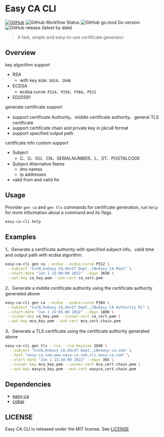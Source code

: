 # Easy CA CLI

[![GitHub](https://img.shields.io/github/license/c3b2a7/easy-ca-cli)](https://github.com/c3b2a7/easy-ca-cli/blob/master/LICENSE)
![GitHub Workflow Status](https://img.shields.io/github/actions/workflow/status/c3b2a7/easy-ca-cli/build.yml)
![GitHub go.mod Go version](https://img.shields.io/github/go-mod/go-version/c3b2a7/easy-ca-cli)
![GitHub release (latest by date)](https://img.shields.io/github/v/release/c3b2a7/easy-ca-cli)

> A fast, simple and easy-to-use certificate generator.

## Overview

key algorithm support

- RSA
    - with key size: `1024`、`2048`
- ECDSA
    - ecdsa curve: `P224`、`P256`、`P384`、`P521`
- ED25591

generate certificate support

- support certificate Authority、middle certificate authority、general TLS certificate
- support certificate chain and private key in pkcs8 format
- support specified output path

certificate info custom support

- Subject
    - C、O、OU、CN、SERIALNUMBER、L、ST、POSTALCODE
- Subject Alternative Name
    - dns names
    - ip addresses
- valid from and valid for

## Usage

Provider `gen ca` and `gen tls` commands for certificate generation, run `help` for more information about a command and
its flags.

```bash
easy-ca-cli help
```

## Examples

1、Generate a certificate authority with specified subject info、valid time and output path with ecdsa algorithm.

```bash
easy-ca-cli gen ca --ecdsa --ecdsa-curve P512 \
 --subject "C=CN,O=Easy CA,OU=IT Dept.,CN=Easy CA Root" \
 --start-date "Jan 1 15:00:00 2022" --days 3650 \
 --out-key ca_key.pem --out-cert ca_cert.pem
```

2、Generate a middle certificate authority using the certificate authority generated above

```bash
easy-ca-cli gen ca --ecdsa --ecdsa-curve P384 \
 --subject "C=CN,O=Easy CA,OU=IT Dept.,CN=Easy CA Authority R1" \
 --start-date "Jan 1 15:05:00 2022" --days 1800 \
 --issuer-key ca_key.pem --issuer-cert ca_cert.pem \
 --out-key mca_key.pem --out-cert mca_cert.chain.pem
```

3、Generate a TLS certificate using the certificate authority generated above

```bash
easy-ca-cli gen tls --rsa --rsa-keysize 2048 \
  --subject "C=CN,O=Easy CA,OU=IT Dept.,CN=easy-ca.com" \
  --host "easy-ca.com,www.easy-ca.com,cli.easy-ca.com" \
  --start-date "Jan 1 15:10:00 2022" --days 365 \
  --issuer-key mca_key.pem --issuer-cert mca_cert.chain.pem \
  --out-key easyca_key.pem --out-cert easyca_cert.chain.pem
```

## Dependencies

- [easy-ca](https://github.com/c3b2a7/easy-ca)
- [cobar](https://github.com/spf13/cobra)

## LICENSE

Easy CA CLI is released under the MIT license. See [LICENSE](https://github.com/c3b2a7/easy-ca-cli/blob/main/LICENSE)